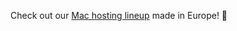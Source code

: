 Check out our [Mac hosting lineup](https://www.oakhost.net/mac-mini-hosting?utm_source=github) made in Europe! 🚀

